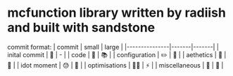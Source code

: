 # mcfunction library written by radiish and built with sandstone

commit format:
| commit        | small | large |
|---------------|-------|-------|
| inital commit | 🥳 | - |
| code          | 📗 | 📚 |
| configuration | ✏️ | 📝 |
| aethetics     | 🎉 | 🎊 |
| idot moment   | 😓 | 🤦 |
| optimisations | 👨‍💻 | ⚡ |
| miscellaneous | 🐁 | 🧀 |